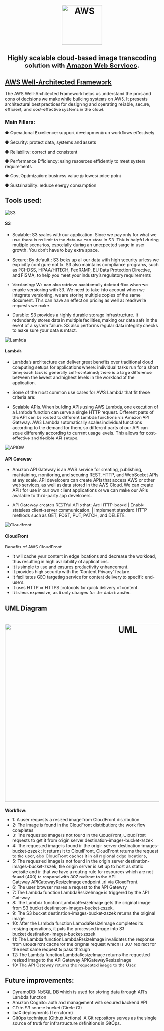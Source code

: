 <h1 align="center"><img src="/assets/aws.png" alt="AWS" width=130 height=130></h1>

<h2 align="center">Highly scalable cloud-based image transcoding solution with <a href="https://aws.amazon.com/" target="_blank">Amazon Web Services</a>.</h2>

## [AWS Well-Architected Framework](https://docs.aws.amazon.com/wellarchitected/latest/framework/welcome.html)

The AWS Well-Architected Framework helps us understand the pros and cons of decisions we make while building systems on AWS. It presents architectural best practices for designing and operating reliable, secure, efficient, and cost-effective systems in the cloud.

### Main Pillars:

● Operational Excellence: support development/run workflows effectively 

● Security: protect data, systems and assets

● Reliability: correct and consistent

● Performance Efficiency: using resources efficiently to meet system requirements

● Cost Optimization: business value @ lowest price point

● Sustainability: reduce energy consumption

## Tools used:
![S3](/assets/s3.png)
#### S3
- Scalable: S3 scales with our application. Since we pay only for what we use, there is no limit to the data we can store in S3.
This is helpful during multiple scenarios, especially during an unexpected surge in user growth. You don’t have to buy extra space. 

- Secure: By default.: S3 locks up all our data with high security unless we explicitly configure not to. S3 also maintains compliance programs, such as PCI-DSS, HIPAA/HITECH, FedRAMP, EU Data Protection Directive, and FISMA, to help you meet your industry’s regulatory requirements

- Versioning: We can also retrieve accidentally deleted files when we enable versioning with S3. We need to take into account when we integrate versioning, we are storing multiple copies of the same document. This can have an effect on pricing as well as read/write requests we make.

- Durable: S3 provides a highly durable storage infrastructure. It redundantly stores data in multiple facilities, making our data safe in the event of a system failure. S3 also performs regular data integrity checks to make sure your data is intact.

![Lambda](/assets/aws-lambda.png)
#### Lambda
- Lambda’s architecture can deliver great benefits over traditional cloud computing setups for applications where: individual tasks run for a short time;
each task is generally self-contained; there is a large difference between the lowest and highest levels in the workload of the application.

- Some of the most common use cases for AWS Lambda that fit these criteria are: 
- Scalable APIs. When building APIs using AWS Lambda, one execution of a Lambda function can serve a single HTTP request. Different parts of the API can be routed to different Lambda functions via Amazon API Gateway. AWS Lambda automatically scales individual functions according to the demand for them, so different parts of our API can scale differently according to current usage levels. This allows for cost-effective and flexible API setups.

![APIGW](/assets/api-gw.png)
#### API Gateway
- Amazon API Gateway is an AWS service for creating, publishing, maintaining, monitoring, and securing REST, HTTP, and WebSocket APIs at any scale. API developers can create APIs that access AWS or other web services, as well as data stored in the AWS Cloud. We can create APIs for use in our own client applications or we can make our APIs available to third-party app developers. 

- API Gateway creates RESTful APIs that: Are HTTP-based | Enable stateless client-server communication. | Implement standard HTTP methods such as GET, POST, PUT, PATCH, and DELETE.

![Cloudfront](/assets/cf.png)
#### CloudFront
Benefits of AWS CloudFront:
- It will cache your content in edge locations and decrease the workload, thus resulting in high availability of applications.
- It is simple to use and ensures productivity enhancement.
- It provides high security with the ‘Content Privacy’ feature.
- It facilitates GEO targeting service for content delivery to specific end-users.
- It uses HTTP or HTTPS protocols for quick delivery of content.
- It is less expensive, as it only charges for the data transfer.

## UML Diagram

<h1 align="center"><img src="/assets/UML.jpg" alt="UML" width=787 height=582></h1>

**Workflow:**
- 1: A user requests a resized image from CloudFront distribution
- 2: The image is found in the CloudFront distribution; the work flow completes
- 3: The requested image is not found in the CloudFront, CloudFront requests to get it from origin server destination-images-bucket-zszek
- 4: The requested image is found in the origin server destination-images-bucket-zszek ; it returns it to CloudFront, CloudFront returns the request to the user, also CloudFront caches it in all regional edge locations,
- 5: The requested image is not found in the origin server destination-images-bucket-zszek, the origin server is set up to host as static website and in that we have a routing rule for resources which are not found (400) to respond with 307 redirect to the API Gateway APIGatewayResizeImage endpoint url via CloudFront.
- 6: The user browser makes a request to the API Gateway
- 7: The Lambda function LambdaResizeImage is triggered by the API Gateway
- 8: The Lambda function LambdaResizeImage gets the original image from S3 bucket destination-images-bucket-zszek.
- 9: The S3 bucket destination-images-bucket-zszek returns the original image
- 10: After the Lambda function LambdaResizeImage completes its resizing operations, it puts the processed image into S3 bucket destination-images-bucket-zszek
- 11: The Lambda function LambdaResizeImage invalidates the response from CloudFront cache for the original request which is 307 redirect for the next same request to pass through
- 12: The Lambda function LambdaResizeImage returns the requested resized image to the API Gateway APIGatewayResizeImage
- 13: The API Gateway returns the requested image to the User.

## Future improvements:
- DynamoDB: NoSQL DB which is used for storing data through API’s Lambda function
- Amazon Cognito: auth and management with secured backend API
- CD to S3 source bucket (Circle CI)
- IaaC deployments (Terraform)
- GitOps technique (Github Actions): A Git repository serves as the single source of truth for infrastructure definitions in GitOps.



